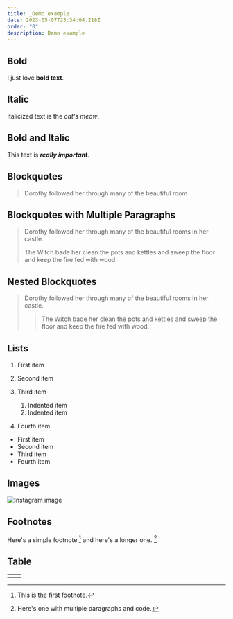 ```yaml
---
title: _Demo example
date: 2023-05-07T23:34:04.218Z
order: "0"
description: Demo example
---
```

## Bold

I just love **bold text**.

## Italic

Italicized text is the *cat's meow*.

## Bold and Italic

This text is ***really important***.

## Blockquotes

> Dorothy followed her through many of the beautiful room

## Blockquotes with Multiple Paragraphs

> Dorothy followed her through many of the beautiful rooms in her castle.
>
> The Witch bade her clean the pots and kettles and sweep the floor and keep the fire fed with wood.

## Nested Blockquotes

> Dorothy followed her through many of the beautiful rooms in her castle.
>
> > The Witch bade her clean the pots and kettles and sweep the floor and keep the fire fed with wood.

## Lists

1. First item
2. Second item
3. Third item

   1. Indented item
   2. Indented item
4. Fourth item

* First item
* Second item
* Third item
* Fourth item

## Images

   ![Instagram image](/media/codsazbbjeb.jpg "Instagram image")

## Footnotes

Here's a simple footnote [^1] and here's a longer one. [^bignote]

[^1]: This is the first footnote.

[^bignote]: Here's one with multiple paragraphs and code.

## Table

|     |     |
| --- | --- |
|     |     |